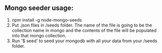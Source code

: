 ## Mongo seeder usage:
1. npm install -g node-mongo-seeds
2. Put .json files in /seeds folder. The name of the file is going to be the collection name in mongo and the contents of the file will be populated into that mongo collection.
3. Run '$ seed' to seed your mongodb with all your data from your /seeds folder.
